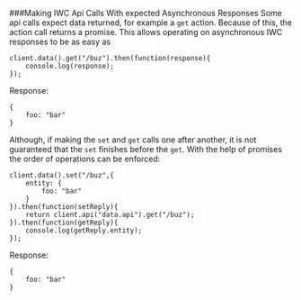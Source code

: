 ###Making IWC Api Calls With expected Asynchronous Responses
Some api calls expect data returned, for example a `get` action. Because of this, the action call returns a promise. This allows operating on asynchronous IWC responses to be as easy as

```
client.data().get("/buz").then(function(response){
    console.log(response);
});
```
Response:
```
{
    foo: "bar" 
}
```

Although, if making the `set` and `get` calls one after another, it is not guaranteed that the `set` finishes before the `get`. With the help of promises the order of operations can be enforced:
```
client.data().set("/buz",{
    entity: {
        foo: "bar"
    }
}).then(function(setReply){
    return client.api("data.api").get("/buz");
}).then(function(getReply){
    console.log(getReply.entity);
});
```

Response:
```
{
    foo: "bar" 
}
```

